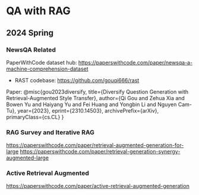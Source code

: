 
# QA with RAG

## 2024 Spring

### NewsQA Related

PaperWithCode dataset hub: 
https://paperswithcode.com/paper/newsqa-a-machine-comprehension-dataset

* RAST codebase: https://github.com/gouqi666/rast

Paper: 
@misc{gou2023diversify,
      title={Diversify Question Generation with Retrieval-Augmented Style Transfer}, 
      author={Qi Gou and Zehua Xia and Bowen Yu and Haiyang Yu and Fei Huang and Yongbin Li and Nguyen Cam-Tu},
      year={2023},
      eprint={2310.14503},
      archivePrefix={arXiv},
      primaryClass={cs.CL}
}

### RAG Survey and Iterative RAG

https://paperswithcode.com/paper/retrieval-augmented-generation-for-large
https://paperswithcode.com/paper/retrieval-generation-synergy-augmented-large

### Active Retrieval Augmented

https://paperswithcode.com/paper/active-retrieval-augmented-generation